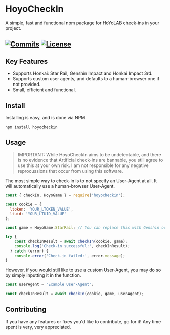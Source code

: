 # HoyoCheckIn

A simple, fast and functional npm package for HoYoLAB check-ins in your project.

[![Commits](https://img.shields.io/github/last-commit/Pixlox/hoyocheckin?style=for-the-badge)](https://img.shields.io/github/last-commit/Pixlox/hoyocheckin?style=for-the-badge)
[![License](https://img.shields.io/npm/l/hoyocheckin?style=for-the-badge)](https://img.shields.io/npm/l/hoyocheckin?style=for-the-badge)
---
## Key Features
- Supports Honkai: Star Rail, Genshin Impact and Honkai Impact 3rd.
- Supports custom user agents, and defaults to a human-browser one if not provided.
- Small, efficient and functional.

## Install
Installing is easy, and is done via NPM. 
```
npm install hoyocheckin
```

## Usage
> IMPORTANT: While HoyoCheckIn aims to be undetectable, and there is no evidence that Artificial check-ins are bannable, you still agree to use this at your own risk. I am not responsible for any negative reprocussions that occur from using this software.

The most simple way to check-in is to not specify an User-Agent at all. It will automatically use a human-browser User-Agent.

```js
const { checkIn, HoyoGame } = require('hoyocheckin');

const cookie = {
  ltoken: 'YOUR_LTOKEN_VALUE',
  ltuid: 'YOUR_LTUID_VALUE'
};

const game = HoyoGame.StarRail; // You can replace this with Genshin or HKImpact, for those respective games.

try {
    const checkInResult = await checkIn(cookie, game);
    console.log('Check-in successful:', checkInResult);
  } catch (error) {
    console.error('Check-in failed:', error.message);
}
```

However, if you would still like to use a custom User-Agent, you may do so by simply inputting it in the function.

```js
const userAgent = "Example User-Agent";

const checkInResult = await checkIn(cookie, game, userAgent);
```


## Contributing

If you have any features or fixes you'd like to contribute, go for it! Any time spent is very, very appreciated.





